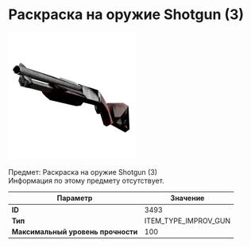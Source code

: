 # Раскраска на оружие Shotgun (3)

![Item Image](../img/3493.webp?raw=true)

Предмет: Раскраска на оружие Shotgun (3)<br>Информация по этому предмету отсутствует.


| Параметр | Значение |
|----------|----------|
| **ID** | 3493 |
| **Тип** | ITEM_TYPE_IMPROV_GUN |
| **Максимальный уровень прочности** | 100 |

